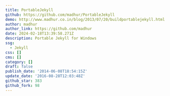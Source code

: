```yaml
---
title: PortableJekyll
github: https://github.com/madhur/PortableJekyll
demo: http://www.madhur.co.in/blog/2013/07/20/buildportablejekyll.html
author: madhur
author_link: https://github.com/madhur
date: 2024-02-18T13:39:58.271Z
description: Portable Jekyll for Windows
ssg:
  - Jekyll
css: []
cms: []
category: []
draft: false
publish_date: '2014-06-08T18:54:15Z'
update_date: '2016-08-28T12:03:48Z'
github_star: 383
github_fork: 98
---
```

